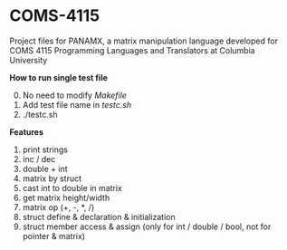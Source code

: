 # COMS-4115
Project files for PANAMX, a matrix manipulation language developed for COMS 4115 Programming Languages and Translators at Columbia University

**How to run single test file**

0. No need to modify *Makefile*
1. Add test file name in *testc.sh*
2. ./testc.sh

**Features**

1. print strings
2. inc / dec
3. double + int
4. matrix by struct
5. cast int to double in matrix
6. get matrix height/width
7. matrix op (+, -, *, /)
8. struct define & declaration & initialization
9. struct member access & assign (only for int / double / bool, not for pointer & matrix)
